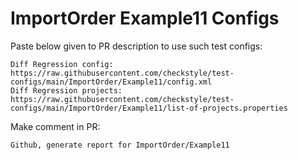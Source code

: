 # ImportOrder Example11 Configs
Paste below given to PR description to use such test configs:
```
Diff Regression config: https://raw.githubusercontent.com/checkstyle/test-configs/main/ImportOrder/Example11/config.xml
Diff Regression projects: https://raw.githubusercontent.com/checkstyle/test-configs/main/ImportOrder/Example11/list-of-projects.properties
```
Make comment in PR:
```
Github, generate report for ImportOrder/Example11
```
